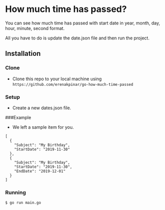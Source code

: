 # How much time has passed?

You can see how much time has passed with start date in year, month, day, hour, minute, second format.

All you have to do is update the date.json file and then run the project.


## Installation

### Clone

- Clone this repo to your local machine using `https://github.com/erenakpinar/go-how-much-time-passed`

### Setup
- Create a new dates.json file.

###Example

- We left a sample item for you.
```
[
  {
    "Subject": "My Birthday",
    "StartDate": "2019-11-30"
  },
  {
    "Subject": "My Birthday",
    "StartDate": "2019-11-30",
    "EndDate": "2019-12-01"
  }
]
```

### Running
```
$ go run main.go
```

